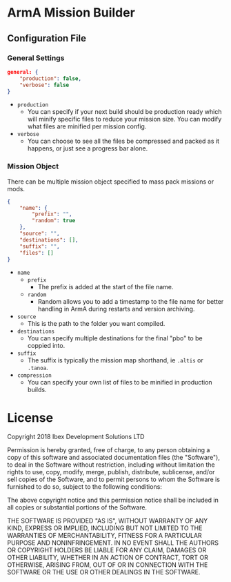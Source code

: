 # ArmA Mission Builder

## Configuration File

### General Settings

```json
general: {
	"production": false,
	"verbose": false
}
```

* `production`
	- You can specify if your next build should be production ready which will minify specific files to reduce your mission size. You can modify what files are minified per mission config.
* `verbose`
	- You can choose to see all the files be compressed and packed as it happens, or just see a progress bar alone.

### Mission Object

There can be multiple mission object specified to mass pack missions or mods.

```json
{
	"name": {
		"prefix": "",
		"random": true
	},
	"source": "",
	"destinations": [],
	"suffix": "",
	"files": []
}
```

* `name`
	- `prefix`
		- The prefix is added at the start of the file name.
	- `random`
		- Random allows you to add a timestamp to the file name for better handling in ArmA during restarts and version archiving.
* `source`
	- This is the path to the folder you want compiled.
* `destinations`
	- You can specify multiple destinations for the final "pbo" to be coppied into.
* `suffix`
	- The suffix is typically the mission map shorthand, ie `.altis` or `.tanoa`.
* `compression`
	- You can specify your own list of files to be minified in production builds.

# License
Copyright 2018 Ibex Development Solutions LTD

Permission is hereby granted, free of charge, to any person obtaining a copy of this software and associated documentation files (the "Software"), to deal in the Software without restriction, including without limitation the rights to use, copy, modify, merge, publish, distribute, sublicense, and/or sell copies of the Software, and to permit persons to whom the Software is furnished to do so, subject to the following conditions:

The above copyright notice and this permission notice shall be included in all copies or substantial portions of the Software.

THE SOFTWARE IS PROVIDED "AS IS", WITHOUT WARRANTY OF ANY KIND, EXPRESS OR IMPLIED, INCLUDING BUT NOT LIMITED TO THE WARRANTIES OF MERCHANTABILITY, FITNESS FOR A PARTICULAR PURPOSE AND NONINFRINGEMENT. IN NO EVENT SHALL THE AUTHORS OR COPYRIGHT HOLDERS BE LIABLE FOR ANY CLAIM, DAMAGES OR OTHER LIABILITY, WHETHER IN AN ACTION OF CONTRACT, TORT OR OTHERWISE, ARISING FROM, OUT OF OR IN CONNECTION WITH THE SOFTWARE OR THE USE OR OTHER DEALINGS IN THE SOFTWARE.
